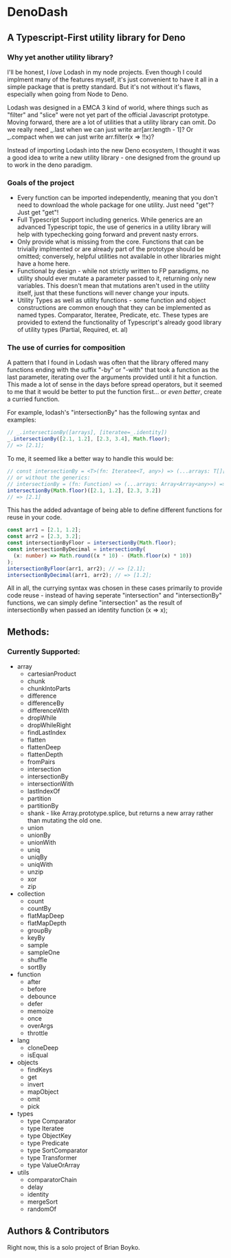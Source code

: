 # DenoDash

## A Typescript-First utility library for Deno
### Why yet another utility library? 

I'll be honest, I *love* Lodash in my node projects.  Even though I could implment many of the features myself, it's just convenient to have it all in a simple package that is pretty standard.  But it's not without it's flaws, especially when going from Node to Deno. 

Lodash was designed in a EMCA 3 kind of world, where things such as "filter" and "slice" were not yet part of the official Javascript prototype. Moving forward, there are a lot of utilities that a utility library can omit.  Do we really need _.last when we can just write arr[arr.length - 1]? Or _.compact when we can just write arr.filter(x => !!x)? 

Instead of importing Lodash into the new Deno ecosystem, I thought it was a good idea to write a new utility library - one designed from the ground up to work in the deno paradigm. 

### Goals of the project

* Every function can be imported independently, meaning that you don't need to download the whole package for one utility.  Just need "get"? Just get "get"!
* Full Typescript Support including generics. While generics are an advanced Typescript topic, the use of generics in a utility library will help with typechecking going forward and prevent nasty errors.  
* Only provide what is missing from the core. Functions that can be trivially implmented or are already part of the prototype should be omitted; conversely, helpful utilities not available in other libraries might have a home here. 
* Functional by design - while not strictly written to FP paradigms, no utility should ever mutate a parameter passed to it, returning only new variables. This doesn't mean that mutations aren't used in the utility itself, just that these functions will never change your inputs.  
* Utility Types as well as utility functions - some function and object constructions are common enough that they can be implemented as named types. Comparator, Iteratee, Predicate, etc. These types are provided to extend the functionality of Typescript's already good library of utility types (Partial, Required, et. al)
### The use of curries for composition

A pattern that I found in Lodash was often that the library offered many functions ending with the suffix "-by" or "-with" that took a function as the last parameter, iterating over the arguments provided until it hit a function.  This made a lot of sense in the days before spread operators, but it seemed to me that it would be better to put the function first... or *even better*, create a curried function. 

For example, lodash's "intersectionBy" has the following syntax and examples: 

```javascript
// _.intersectionBy([arrays], [iteratee=_.identity])
_.intersectionBy([2.1, 1.2], [2.3, 3.4], Math.floor);
// => [2.1];
```

To me, it seemed like a better way to handle this would be: 

```typescript
// const intersectionBy = <T>(fn: Iteratee<T, any>) => (...arrays: T[][]): T[]
// or without the generics:
// intersectionBy = (fn: Function) => (...arrays: Array<Array<any>>) => Array<any>)
intersectionBy(Math.floor)([2.1, 1.2], [2.3, 3.2])
// => [2.1]
```

This has the added advantage of being able to define different functions for reuse in your code. 

```typescript
const arr1 = [2.1, 1.2];
const arr2 = [2.3, 3.2];
const intersectionByFloor = intersectionBy(Math.floor);
const intersectionByDecimal = intersectionBy(
  (x: number) => Math.round((x * 10) - (Math.floor(x) * 10))
);
intersectionByFloor(arr1, arr2); // => [2.1];
intersectionByDecimal(arr1, arr2); // => [1.2];
```

All in all, the currying syntax was chosen in these cases primarily to provide code reuse - instead of having seperate "intersection" and "intersectionBy" functions, we can simply define "intersection" as the result of intersectionBy when passed an identity function (x => x); 

## Methods: 
### Currently Supported: 

* array
  * cartesianProduct
  * chunk
  * chunkIntoParts
  * difference
  * differenceBy
  * differenceWith
  * dropWhile
  * dropWhileRight
  * findLastIndex
  * flatten
  * flattenDeep
  * flattenDepth
  * fromPairs
  * intersection
  * intersectionBy
  * intersectionWith
  * lastIndexOf
  * partition
  * partitionBy
  * shank - like Array.prototype.splice, but returns a new array rather than mutating the old one. 
  * union
  * unionBy
  * unionWith
  * uniq
  * uniqBy
  * uniqWith
  * unzip
  * xor
  * zip
* collection
  * count
  * countBy
  * flatMapDeep
  * flatMapDepth
  * groupBy
  * keyBy
  * sample
  * sampleOne
  * shuffle
  * sortBy
* function
  * after
  * before
  * debounce
  * defer
  * memoize
  * once
  * overArgs
  * throttle
* lang
  * cloneDeep
  * isEqual
* objects
  * findKeys
  * get
  * invert
  * mapObject
  * omit
  * pick
* types
  * type Comparator
  * type Iteratee
  * type ObjectKey
  * type Predicate
  * type SortComparator
  * type Transformer
  * type ValueOrArray
* utils
  * comparatorChain
  * delay
  * identity
  * mergeSort
  * randomOf



## Authors & Contributors

Right now, this is a solo project of Brian Boyko. 